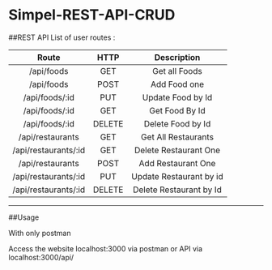 # Simpel-REST-API-CRUD



##REST API
List of user routes :

|      Route            |  HTTP  |                         Description                        |
|:---------------------:|:------:|:----------------------------------------------------------:|
| /api/foods            | GET    | Get all Foods                                              |
| /api/foods            | POST   | Add Food one                                          |
| /api/foods/:id        | PUT    | Update Food by Id                                     |
| /api/foods/:id        | GET    | Get Food By Id                                             |
| /api/foods/:id        | DELETE | Delete Food by Id                                          |
| /api/restaurants      | GET    | Get All Restaurants                                         |
| /api/restaurants/:id  | GET    | Delete Restaurant One                                      |
| /api/restaurants      | POST   | Add Restaurant One                                         |
| /api/restaurants/:id  | PUT    | Update Restaurant by id                                    |
| /api/restaurants/:id  | DELETE | Delete Restaurant by Id                                    |


***

##Usage

With only postman

Access the website localhost:3000 via postman or API via localhost:3000/api/